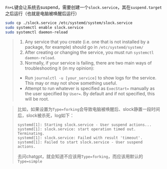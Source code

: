 `Fn+L`键会让系统去suspend，需要创建一个`slock.service`，其在`suspend.target`之后运行（也就是电脑被唤醒后运行）

```sh
sudo cp ./slock.service /etc/systemd/system/slock.service
sudo systemctl enable slock.service
sudo systemctl daemon-reload
```

> 1. Any service that you create (i.e. one that is not installed by a package, for example) should go in `/etc/systemd/system/`
> 2. After creating or changing the service, you must run `systemctl daemon-reload`.
> 3. Normally, if your service is failing, there are two main ways of troubleshooting it (in my opinion):
>   - Run `journalctl -u [your_service]` to show logs for the service. This may or may not show something useful.
>   - Attempt to run whatever is specified as `ExecStart=` manually as the user specified by `User=`. By default and if not specified, this will be root.

> 比如，如果设置为`Type=forking`会导致电脑被唤醒后、slock静置一段时间后，slock被杀死，log如下：
>```
>systemd[1]: Starting slock.service - User suspend actions...
>systemd[1]: slock.service: start operation timed out. Terminating.
>systemd[1]: slock.service: Failed with result 'timeout'.
>systemd[1]: Failed to start slock.service - User suspend actions.
>```
>去问chatgpt，就会知道不应该用`Type=forking`，而应该用默认的`Type=simple`